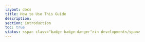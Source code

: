 ```yaml
---
layout: docs
title: How to Use This Guide
description:
section: introduction
toc: true
status: <span class="badge badge-danger">in development</span>
---
```

